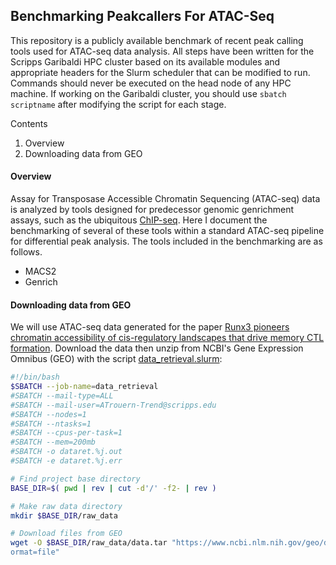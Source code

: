 ## Benchmarking Peakcallers For ATAC-Seq
This repository is a publicly available benchmark of recent peak calling tools used for ATAC-seq data analysis. All steps have been written for the Scripps Garibaldi HPC cluster based on its available modules and appropriate headers for the Slurm scheduler that can be modified to run. Commands should never be executed on the head node of any HPC machine. If working on the Garibaldi cluster, you should use `sbatch scriptname` after modifying the script for each stage.

Contents

1. Overview
2. Downloading data from GEO

#### Overview
Assay for Transposase Accessible Chromatin Sequencing (ATAC-seq) data is analyzed by tools designed for predecessor genomic genrichment assays, such as the ubiquitous [ChIP-seq](1). Here I document the benchmarking of several of these tools within a standard ATAC-seq pipeline for differential peak analysis. The tools included in the benchmarking are as follows.
* MACS2
* Genrich

#### Downloading data from GEO
We will use ATAC-seq data generated for the paper [Runx3 pioneers chromatin accessibility of cis-regulatory landscapes that drive memory CTL formation](https://doi.org/10.1016/j.immuni.2018.03.028). 
Download the data then unzip from NCBI's Gene Expression Omnibus (GEO) with the script [data_retrieval.slurm](./scripts/data_retrieval.slurm):

```bash
#!/bin/bash
$SBATCH --job-name=data_retrieval
#SBATCH --mail-type=ALL
#SBATCH --mail-user=ATrouern-Trend@scripps.edu
#SBATCH --nodes=1
#SBATCH --ntasks=1
#SBATCH --cpus-per-task=1
#SBATCH --mem=200mb
#SBATCH -o dataret.%j.out
#SBATCH -e dataret.%j.err

# Find project base directory
BASE_DIR=$( pwd | rev | cut -d'/' -f2- | rev )

# Make raw data directory
mkdir $BASE_DIR/raw_data

# Download files from GEO
wget -O $BASE_DIR/raw_data/data.tar "https://www.ncbi.nlm.nih.gov/geo/download/?acc=GSE111149&f
ormat=file"

```




